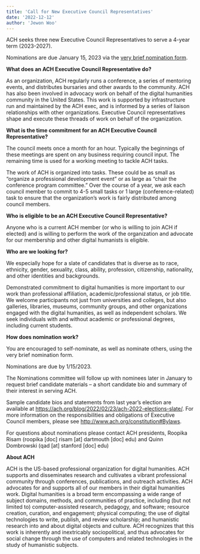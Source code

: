```yaml
---
title: 'Call for New Executive Council Representatives'
date: '2022-12-12'
author: 'Jewon Woo'
---
```

ACH seeks three new Executive Council Representatives to serve a 4-year term (2023-2027).

Nominations are due January 15, 2023 via the [very brief nomination form](https://forms.gle/iCuZAj8YK8gLm4MA7).

**What does an ACH Executive Council Representative do?**

As an organization, ACH regularly runs a conference, a series of mentoring events, and distributes bursaries and other awards to the community. ACH has also been involved in advocacy work on behalf of the digital humanities community in the United States. This work is supported by infrastructure run and maintained by the ACH exec, and is informed by a series of liaison relationships with other organizations. Executive Council representatives shape and execute these threads of work on behalf of the organization.

**What is the time commitment for an ACH Executive Council Representative?**

The council meets once a month for an hour. Typically the beginnings of these meetings are spent on any business requiring council input. The remaining time is used for a working meeting to tackle ACH tasks.

The work of ACH is organized into tasks. These could be as small as “organize a professional development event” or as large as “chair the conference program committee.” Over the course of a year, we ask each council member to commit to 4-5 small tasks or 1 large (conference-related) task to ensure that the organization’s work is fairly distributed among council members.

**Who is eligible to be an ACH Executive Council Representative?**

Anyone who is a current ACH member (or who is willing to join ACH if elected) and is willing to perform the work of the organization and advocate for our membership and other digital humanists is eligible.

**Who are we looking for?**

We especially hope for a slate of candidates that is diverse as to race, ethnicity, gender, sexuality, class, ability, profession, citizenship, nationality, and other identities and backgrounds.

Demonstrated commitment to digital humanities is more important to our work than professional affiliation, academic/professional status, or job title. We welcome participants not just from universities and colleges, but also galleries, libraries, museums, community groups, and other organizations engaged with the digital humanities, as well as independent scholars. We seek individuals with and without academic or professional degrees, including current students.

**How does nomination work?**

You are encouraged to self-nominate, as well as nominate others, using the very brief nomination form.

Nominations are due by 1/15/2023.

The Nominations committee will follow up with nominees later in January to request brief candidate materials – a short candidate bio and summary of their interest in serving ACH.

Sample candidate bios and statements from last year’s election are available at <https://ach.org/blog/2022/02/23/ach-2022-elections-slate/>. For more information on the responsibilities and obligations of Executive Council members, please see http://www.ach.org/constitution#Bylaws.

For questions about nominations please contact ACH presidents, Roopika Risam (roopika \[doc\] risam \[at\] dartmouth \[doc\] edu) and Quinn Dombrowski (qad \[at\] stanford \[doc\] edu)

**About ACH**

ACH is the US-based professional organization for digital humanities. ACH supports and disseminates research and cultivates a vibrant professional community through conferences, publications, and outreach activities. ACH advocates for and supports all of our members in their digital humanities work. Digital humanities is a broad term encompassing a wide range of subject domains, methods, and communities of practice, including (but not limited to) computer-assisted research, pedagogy, and software; resource creation, curation, and engagement; physical computing; the use of digital technologies to write, publish, and review scholarship; and humanistic research into and about digital objects and culture. ACH recognizes that this work is inherently and inextricably sociopolitical, and thus advocates for social change through the use of computers and related technologies in the study of humanistic subjects.